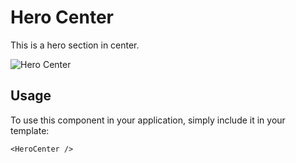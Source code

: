 # Hero Center

This is a hero section in center.


![Hero Center](/HeroCenter.png)


## Usage

To use this component in your application, simply include it in your template:

```
<HeroCenter />
```